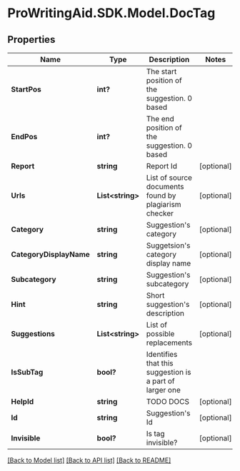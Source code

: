 # ProWritingAid.SDK.Model.DocTag

## Properties

Name | Type | Description | Notes
------------ | ------------- | ------------- | -------------
**StartPos** | **int?** | The start position of the suggestion. 0 based | 
**EndPos** | **int?** | The end position of the suggestion. 0 based | 
**Report** | **string** | Report Id | [optional] 
**Urls** | **List&lt;string&gt;** | List of source documents found by plagiarism checker | [optional] 
**Category** | **string** | Suggestion&#39;s category | [optional] 
**CategoryDisplayName** | **string** | Suggetsion&#39;s category display name | [optional] 
**Subcategory** | **string** | Suggestion&#39;s subcategory | [optional] 
**Hint** | **string** | Short suggestion&#39;s description | [optional] 
**Suggestions** | **List&lt;string&gt;** | List of possible replacements | [optional] 
**IsSubTag** | **bool?** | Identifies that this suggestion is a part of larger one | 
**HelpId** | **string** | TODO DOCS | [optional] 
**Id** | **string** | Suggestion&#39;s Id | [optional] 
**Invisible** | **bool?** | Is tag invisible? | [optional] 



[[Back to Model list]](../README.md#documentation-for-models) [[Back to API list]](../README.md#documentation-for-api-endpoints) [[Back to README]](../README.md)


